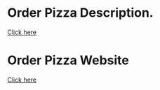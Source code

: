 # Order Pizza Description.

[Click here](https://filipgieraga.github.io/post6.html)

# Order Pizza Website

[Click here](https://filipgieraga.github.io/orderpizza/)
